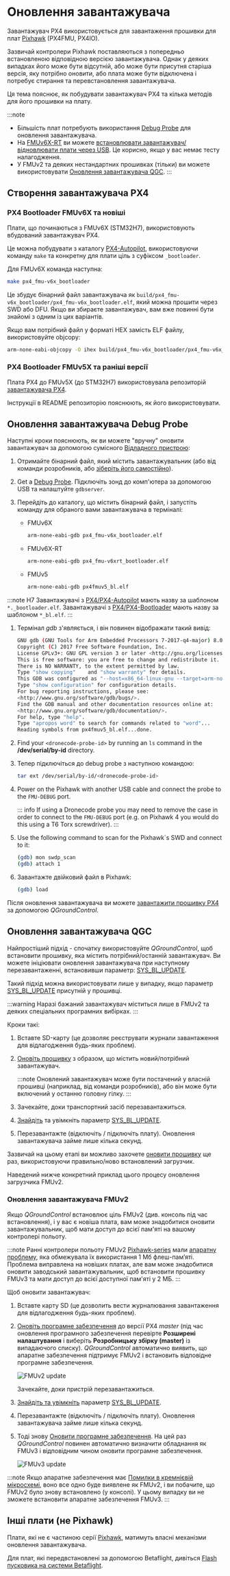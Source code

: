 # Оновлення завантажувача

Завантажувач PX4 використовується для завантаження прошивки для плат [Pixhawk](../flight_controller/pixhawk_series.md) (PX4FMU, PX4IO).

Зазвичай контролери Pixhawk поставляються з попередньо встановленою відповідною версією завантажувача. Однак у деяких випадках його може бути відсутній, або може бути присутня старіша версія, яку потрібно оновити, або плата може бути відключена і потребує стирання та перевстановлення завантажувача.

Ця тема пояснює, як побудувати завантажувач PX4 та кілька методів для його прошивки на плату.

:::note

- Більшість плат потребують використання [Debug Probe](#debug-probe-bootloader-update) для оновлення завантажувача.
- На [FMUv6X-RT](../flight_controller/pixhawk6x-rt.md) ви можете [встановлювати завантажувач/відновлювати плати через USB](bootloader_update_v6xrt.md). Це корисно, якщо у вас немає тесту налагодження.
- У FMUv2 та деяких нестандартних прошивках (тільки) ви можете використовувати [Оновлення завантажувача QGC](#qgc-bootloader-update).
:::

## Створення завантажувача PX4

### PX4 Bootloader FMUv6X та новіші

Плати, що починаються з FMUv6X (STM32H7), використовують вбудований завантажувач PX4.

Це можна побудувати з каталогу [PX4-Autopilot](https://github.com/PX4/PX4-Autopilot), використовуючи команду `make` та конкретну для плати ціль з суфіксом `_bootloader`.

Для FMUv6X команда наступна:

```sh
make px4_fmu-v6x_bootloader
```

Це збудує бінарний файл завантажувача як `build/px4_fmu-v6x_bootloader/px4_fmu-v6x_bootloader.elf`, який можна прошити через SWD або DFU. Якщо ви збираєте завантажувач, вам вже повинні бути знайомі з одним із цих варіантів.

Якщо вам потрібний файл у форматі HEX замість ELF файлу, використовуйте objcopy:

```sh
arm-none-eabi-objcopy -O ihex build/px4_fmu-v6x_bootloader/px4_fmu-v6x_bootloader.elf px4_fmu-v6x_bootloader.hex
```

### PX4 Bootloader FMUv5X та раніші версії

Плата PX4 до FMUv5X (до STM32H7) використовувала репозиторій [завантажувача PX4](https://github.com/PX4/Bootloader).

Інструкції в README репозиторію пояснюють, як його використовувати.

## Оновлення завантажувача Debug Probe

Наступні кроки пояснюють, як ви можете "вручну" оновити завантажувач за допомогою сумісного [Відладного пристрою](../debug/swd_debug.md#debug-probes-for-px4-hardware):

1. Отримайте бінарний файл, який містить завантажувальник (або від команди розробників, або [зіберіть його самостійно](#building-the-px4-bootloader)).

1. Get a [Debug Probe](../debug/swd_debug.md#debug-probes-for-px4-hardware). Підключіть зонд до комп'ютера за допомогою USB та налаштуйте `gdbserver`.

1. Перейдіть до каталогу, що містить бінарний файл, і запустіть команду для обраного вами завантажувача в терміналі:

   - FMUv6X

     ```sh
     arm-none-eabi-gdb px4_fmu-v6x_bootloader.elf
     ```

   - FMUv6X-RT

     ```sh
     arm-none-eabi-gdb px4_fmu-v6xrt_bootloader.elf
     ```

   - FMUv5

     ```sh
     arm-none-eabi-gdb px4fmuv5_bl.elf
     ```

:::note
H7 Завантажувачі з [PX4/PX4-Autopilot](https://github.com/PX4/PX4-Autopilot) мають назву за шаблоном `*._bootloader.elf`. Завантажувачі з [PX4/PX4-Bootloader](https://github.com/PX4/PX4-Bootloader) мають назву за шаблоном `*_bl.elf`.
:::

1. Термінал _gdb_ з'являється, і він повинен відображати такий вивід:

   ```sh
   GNU gdb (GNU Tools for Arm Embedded Processors 7-2017-q4-major) 8.0.50.20171128-git
   Copyright (C) 2017 Free Software Foundation, Inc.
   License GPLv3+: GNU GPL version 3 or later <http://gnu.org/licenses/gpl.html>
   This is free software: you are free to change and redistribute it.
   There is NO WARRANTY, to the extent permitted by law.
   Type "show copying"    and "show warranty" for details.
   This GDB was configured as "--host=x86_64-linux-gnu --target=arm-none-eabi".
   Type "show configuration" for configuration details.
   For bug reporting instructions, please see:
   <http://www.gnu.org/software/gdb/bugs/>.
   Find the GDB manual and other documentation resources online at:
   <http://www.gnu.org/software/gdb/documentation/>.
   For help, type "help".
   Type "apropos word" to search for commands related to "word"...
   Reading symbols from px4fmuv5_bl.elf...done.
   ```

1. Find your `<dronecode-probe-id>` by running an `ls` command in the **/dev/serial/by-id** directory.

1. Тепер підключіться до debug probe з наступною командою:

   ```sh
   tar ext /dev/serial/by-id/<dronecode-probe-id>
   ```

1. Power on the Pixhawk with another USB cable and connect the probe to the `FMU-DEBUG` port.

   ::: info If using a Dronecode probe you may need to remove the case in order to connect to the `FMU-DEBUG` port (e.g. on Pixhawk 4 you would do this using a T6 Torx screwdriver).
:::

1. Use the following command to scan for the Pixhawk`s SWD and connect to it:

   ```sh
   (gdb) mon swdp_scan
   (gdb) attach 1
   ```

1. Завантажте двійковий файл в Pixhawk:

   ```sh
   (gdb) load
   ```

Після оновлення завантажувача ви можете [завантажити прошивку PX4](../config/firmware.md) за допомогою _QGroundControl_.

## Оновлення завантажувача QGC

Найпростіший підхід - спочатку використовуйте _QGroundControl_, щоб встановити прошивку, яка містить потрібний/останній завантажувач. Ви можете ініціювати оновлення завантажувача при наступному перезавантаженні, встановивши параметр: [SYS_BL_UPDATE](../advanced_config/parameter_reference.md#SYS_BL_UPDATE).

Такий підхід можна використовувати лише у випадку, якщо параметр [SYS_BL_UPDATE](../advanced_config/parameter_reference.md#SYS_BL_UPDATE) присутній у прошивці.

:::warning
Наразі бажаний завантажувач міститься лише в FMUv2 та деяких спеціальних програмних вибірках.
:::

Кроки такі:

1. Вставте SD-карту (це дозволяє реєструвати журнали завантаження для відлагодження будь-яких проблем).
1. [Оновіть прошивку](../config/firmware.md#custom) з образом, що містить новий/потрібний завантажувач.

   :::note
Оновлений завантажувач може бути постачений у власній прошивці (наприклад, від команди розробників), або він може бути включений у останню головну гілку.
:::

1. Зачекайте, доки транспортний засіб перезавантажиться.
1. [Знайдіть](../advanced_config/parameters.md) та увімкніть параметр [SYS_BL_UPDATE](../advanced_config/parameter_reference.md#SYS_BL_UPDATE).
1. Перезавантажте (відключіть / підключіть плату). Оновлення завантажувача займе лише кілька секунд.

Зазвичай на цьому етапі ви можливо захочете [оновити прошивку](../config/firmware.md) ще раз, використовуючи правильно/ново встановлений загрузчик.

Наведений нижче конкретний приклад цього процесу оновлення загрузчика FMUv2.

### Оновлення завантажувача FMUv2

Якщо _QGroundControl_ встановлює ціль FMUv2 (див. консоль під час встановлення), і у вас є новіша плата, вам може знадобитися оновити завантажувальник, щоб мати доступ до всієї пам'яті на вашому контролері польоту.

:::note
Ранні контролери польоту FMUv2 [Pixhawk-series](../flight_controller/pixhawk_series.md#fmu_versions) мали [апаратну проблему](../flight_controller/silicon_errata.md#fmuv2-pixhawk-silicon-errata), яка обмежувала їх використання 1 Мб флеш-пам’яті. Проблема виправлена на новіших платах, але вам може знадобитися оновити заводський завантажувальник, щоб встановити прошивку FMUv3 та мати доступ до всієї доступної пам'яті у 2 МБ.
:::

Щоб оновити завантажувач:

1. Вставте карту SD (це дозволить вести журналювання завантаження для відлагодження будь-яких проблем).
1. [Оновіть програмне забезпечення](../config/firmware.md) до версії PX4 _master_ (під час оновлення програмного забезпечення перевірте **Розширені налаштування** і виберіть **Розробницьку збірку (master)** із випадаючого списку). _QGroundControl_ автоматично виявить, що апаратне забезпечення підтримує FMUv2 і встановить відповідне програмне забезпечення.

   ![FMUv2 update](../../assets/qgc/setup/firmware/bootloader_update.jpg)

   Зачекайте, доки  пристрій перезавантажиться.

1. [Знайдіть та увімкніть](../advanced_config/parameters.md) параметр [SYS_BL_UPDATE](../advanced_config/parameter_reference.md#SYS_BL_UPDATE).
1. Перезавантажте (відключіть / підключіть плату). Оновлення завантажувача займе лише кілька секунд.
1. Тоді знову [Оновити програмне забезпечення](../config/firmware.md). На цей раз _QGroundControl_ повинен автоматично визначити обладнання як FMUv3 і відповідним чином оновити програмне забезпечення.

   ![FMUv3 update](../../assets/qgc/setup/firmware/bootloader_fmu_v3_update.jpg)

:::note
Якщо апаратне забезпечення має [Помилки в кремнієвій мікросхемі](../flight_controller/silicon_errata.md#fmuv2-pixhawk-silicon-errata), воно все одно буде виявлене як FMUv2, і ви побачите, що FMUv2 було знову встановлено (у консолі). У цьому випадку ви не зможете встановити апаратне забезпечення FMUv3.
:::

## Інші плати (не Pixhawk)

Плати, які не є частиною серії [Pixhawk](../flight_controller/pixhawk_series.md), матимуть власні механізми оновлення завантажувача.

Для плат, які передвстановлені за допомогою Betaflight, дивіться [Flash пусковика на системи Betaflight](bootloader_update_from_betaflight.md).
